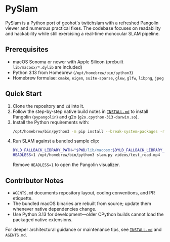 # PySlam

PySlam is a Python port of geohot's twitchslam with a refreshed Pangolin viewer and numerous practical fixes. The codebase focuses on readability and hackability while still exercising a real-time monocular SLAM pipeline.

## Prerequisites
- macOS Sonoma or newer with Apple Silicon (prebuilt `lib/macosx/*.dylib` are included)
- Python 3.13 from Homebrew (`/opt/homebrew/bin/python3`)
- Homebrew formulae: `cmake`, `eigen`, `suite-sparse`, `glew`, `glfw`, `libpng`, `jpeg`

## Quick Start
1. Clone the repository and `cd` into it.
2. Follow the step-by-step native build notes in [`INSTALL.md`](INSTALL.md) to install Pangolin (`pypangolin`) and g2o (`g2o.cpython-313-darwin.so`).
3. Install the Python requirements with:
   ```bash
   /opt/homebrew/bin/python3 -m pip install --break-system-packages -r requirements.txt
   ```
4. Run SLAM against a bundled sample clip:
   ```bash
   DYLD_FALLBACK_LIBRARY_PATH="$PWD/lib/macosx:$DYLD_FALLBACK_LIBRARY_PATH" \
   HEADLESS=1 /opt/homebrew/bin/python3 slam.py videos/test_road.mp4
   ```
   Remove `HEADLESS=1` to open the Pangolin visualizer.

## Contributor Notes
- `AGENTS.md` documents repository layout, coding conventions, and PR etiquette.
- The bundled macOS binaries are rebuilt from source; update them whenever native dependencies change.
- Use Python 3.13 for development—older CPython builds cannot load the packaged native extensions.

For deeper architectural guidance or maintenance tips, see [`INSTALL.md`](INSTALL.md) and `AGENTS.md`.
